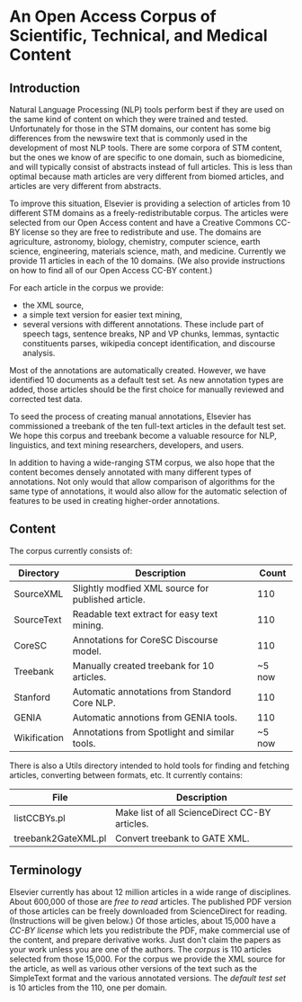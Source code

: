 # An Open Access Corpus of Scientific, Technical, and Medical Content

## Introduction

Natural Language Processing (NLP) tools perform best if they are
used on the same kind of content on which they were trained and
tested. Unfortunately for those in the STM domains, our content has
some big differences from the newswire text that is commonly used
in the development of most NLP tools. There are some corpora of STM
content, but the ones we know of are specific to one domain, such
as biomedicine, and will typically consist of abstracts instead of
full articles. This is less than optimal because math articles are
very different from biomed articles, and articles are very different
from abstracts.

To improve this situation, Elsevier is providing a selection of
articles from 10 different STM domains as a freely-redistributable
corpus.  The articles were selected from our Open Access content
and have a Creative Commons CC-BY license so they are free to
redistribute and use.  The domains are agriculture, astronomy,
biology, chemistry, computer science, earth science, engineering,
materials science, math, and medicine.  Currently we provide 11
articles in each of the 10 domains. (We also provide instructions
on how to find all of our Open Access CC-BY content.)

For each article in the corpus we provide:
* the XML source,
* a simple text version for easier text mining,
* several versions with different annotations. These include part
of speech tags, sentence breaks, NP and VP chunks, lemmas, syntactic
constituents parses, wikipedia concept identification, and discourse
analysis.

Most of the annotations are automatically created. However, we have
identified 10 documents as a default test set. As new annotation types
are added, those articles should be the first choice for manually
reviewed and corrected test data.

To seed the process of creating manual annotations, Elsevier has
commissioned a treebank of the ten full-text articles in the default test
set.  We hope this corpus and treebank become a valuable resource
for NLP, linguistics, and text mining researchers, developers, and
users.

In addition to having a wide-ranging STM corpus, we also hope that
the content becomes densely annotated with many different types of
annotations.  Not only would that allow comparison of algorithms
for the same type of annotations, it would also allow for the
automatic selection of features to be used in creating higher-order
annotations. 

## Content

The corpus currently consists of:

Directory	| Description                                        |  Count
----------------|----------------------------------------------------|--------
SourceXML	| Slightly modfied XML source for published article. |  110
SourceText	| Readable text extract for easy text mining.        |  110
CoreSC		| Annotations for CoreSC Discourse model.            |  110
Treebank	| Manually created treebank for 10 articles.         |  ~5 now
Stanford	| Automatic annotations from Standord Core NLP.      |  110
GENIA		| Automatic annotions from GENIA tools.              |  110
Wikification	| Annotations from Spotlight and similar tools.      |  ~5 now


There is also a Utils directory intended to hold tools for finding
and fetching articles, converting between formats, etc. It currently contains:

File    	    | Description
--------------------|----------------------------------------------------
listCCBYs.pl	    | Make list of all ScienceDirect CC-BY articles.
treebank2GateXML.pl | Convert treebank to GATE XML.


## Terminology

Elsevier currently has about 12 million articles in a wide range
of disciplines. About 600,000 of those are *free to read* articles.
The published PDF
version of those articles can be freely downloaded from ScienceDirect for reading. (Instructions will be given below.) 
Of those articles, about 15,000 have a *CC-BY license* which lets
you redistribute the PDF, make commercial use of the content, and prepare
derivative works. Just don't claim the papers as your work unless you
are one of the authors. 
The *corpus* is 110 articles selected from those 15,000. For the corpus we
provide the XML source for the article, as well as various other versions of the text such as the SimpleText format and the various annotated versions.
The *default test set* is 10 articles from the 110, one per domain.
